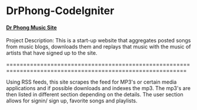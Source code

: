 DrPhong-CodeIgniter
===================

<h4><a href="http://doctorphong.com/">Dr Phong Music Site </a> </h4>
Project Description: This is a start-up website that aggregates posted songs from music blogs,
downloads them and replays that music with the music of artists that have signed up to the site. 

===========================================================================================================

Using RSS feeds, this site scrapes the feed for MP3's or certain media applications and if possible downloads and indexes the mp3.
The mp3's are then listed in different section depending on the details. 
The user section allows for signin/ sign up, favorite songs and playlists. 

